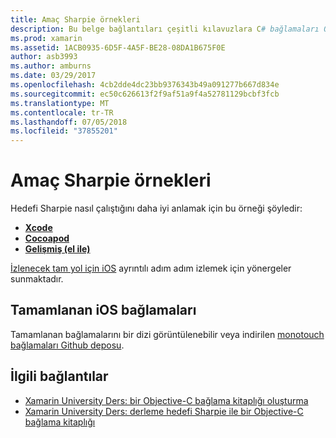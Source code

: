 ```yaml
---
title: Amaç Sharpie örnekleri
description: Bu belge bağlantıları çeşitli kılavuzlara C# bağlamaları Objective-C kodu oluşturma işlemini otomatik hale getirmek için kullanılan hedefi Sharpie aracının nasıl kullanılacağını açıklar.
ms.prod: xamarin
ms.assetid: 1ACB0935-6D5F-4A5F-BE28-08DA1B675F0E
author: asb3993
ms.author: amburns
ms.date: 03/29/2017
ms.openlocfilehash: 4cb2dde4dc23bb9376343b49a091277b667d834e
ms.sourcegitcommit: ec50c626613f2f9af51a9f4a52781129bcbf3fcb
ms.translationtype: MT
ms.contentlocale: tr-TR
ms.lasthandoff: 07/05/2018
ms.locfileid: "37855201"
---
```

# <a name="objective-sharpie-examples"></a>Amaç Sharpie örnekleri

Hedefi Sharpie nasıl çalıştığını daha iyi anlamak için bu örneği şöyledir:

- [**Xcode**](xcode.md)
- [**Cocoapod**](cocoapod.md)
- [**Gelişmiş (el ile)**](advanced.md)

[İzlenecek tam yol için iOS](~/ios/platform/binding-objective-c/walkthrough.md) ayrıntılı adım adım izlemek için yönergeler sunmaktadır.

## <a name="completed-ios-bindings"></a>Tamamlanan iOS bağlamaları

Tamamlanan bağlamalarını bir dizi görüntülenebilir veya indirilen [monotouch bağlamaları Github deposu](https://github.com/mono/monotouch-bindings/).

## <a name="related-links"></a>İlgili bağlantılar

- [Xamarin University Ders: bir Objective-C bağlama kitaplığı oluşturma](https://university.xamarin.com/classes/track/all#building-an-objective-c-bindings-library)
- [Xamarin University Ders: derleme hedefi Sharpie ile bir Objective-C bağlama kitaplığı](https://university.xamarin.com/classes/track/all#build-an-objective-c-bindings-library-with-objective-sharpie)